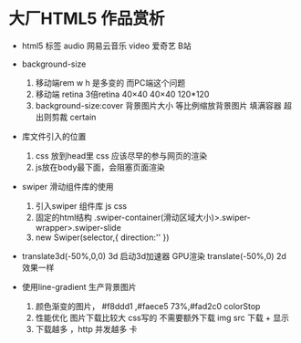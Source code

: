 # 大厂HTML5 作品赏析

- html5 标签
    audio  网易云音乐
    video 爱奇艺 B站

- background-size
    1. 移动端rem w h 是多变的 而PC端这个问题
    2. 移动端 retina 3倍retina
    40×40  40×40  120*120
    3. background-size:cover 背景图片大小
        等比例缩放背景图片 填满容器
        超出则剪裁
        certain

- 库文件引入的位置
    1. css 放到head里
        css 应该尽早的参与网页的渲染
    2. js放在body最下面，会阻塞页面渲染

- swiper 滑动组件库的使用
    1. 引入swiper 组件库
        js css
    2. 固定的html结构
        .swiper-container(滑动区域大小)>.swiper-wrapper>.swiper-slide
    3. new Swiper(selector,{
        direction:''
    })

- translate3d(-50%,0,0) 3d  启动3d加速器 GPU渲染
    translate(-50%,0) 2d
    效果一样


- 使用line-gradient 生产背景图片
    1. 颜色渐变的图片， #f8ddd1 ,#faece5 73%,#fad2c0
        colorStop
    2. 性能优化 图片下载比较大
        css写的  不需要额外下载
        img src 下载 + 显示
    3. 下载越多 ，http 并发越多 卡
    